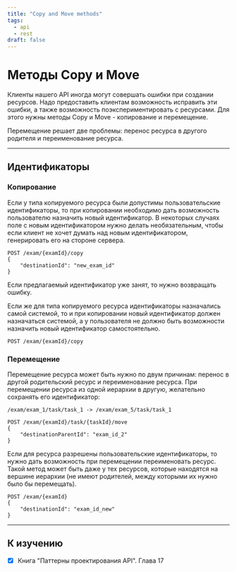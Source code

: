 ```yaml
---
title: "Copy and Move methods"
tags:
  - api
  - rest
draft: false
---
```


# Методы Copy и Move

Клиенты нашего API иногда могут совершать ошибки при создании ресурсов.
Надо предоставить клиентам возможность исправить эти ошибки, а также возможность поэкспериментировать с ресурсами.
Для этого нужны методы Copy и Move - копирование и перемещение.

Перемещение решает две проблемы: перенос ресурса в другого родителя и переименование ресурса.


---
## Идентификаторы

### Копирование
Если у типа копируемого ресурса были допустимы пользовательские идентификаторы, то при копировании необходимо дать возможность пользователю назначить новый идентификатор.
В некоторых случаях поле с новым идентификатором нужно делать необязательным, чтобы если клиент не хочет думать над новым идентификатором, генерировать его на стороне сервера.
```
POST /exam/{examId}/copy
{
    "destinationId": "new_exam_id"
}
```
Если предлагаемый идентификатор уже занят, то нужно возвращать ошибку.

Если же для типа копируемого ресурса идентификаторы назначались самой системой, то и при копировании новый идентификатор должен назначаться системой, а у пользователя не должно быть возможности назначить новый идентификатор самостоятельно.
```
POST /exam/{examId}/copy
```

### Перемещение
Перемещение ресурса может быть нужно по двум причинам: перенос в другой родительский ресурс и переименование ресурса.
При перемещении ресурса из одной иерархии в другую, желательно сохранять его идентификатор:
```
/exam/exam_1/task/task_1 -> /exam/exam_5/task/task_1
```

```
POST /exam/{examId}/task/{taskId}/move
{
    "destinationParentId": "exam_id_2"
}
```

Если для ресурса разрешены пользовательские идентификаторы, то нужно дать возможность при перемещении переименовать ресурс.
Такой метод может быть даже у тех ресурсов, которые находятся на вершине иерархии (не имеют родителей, между которыми их нужно было бы перемещать).
```
POST /exam/{examId}
{
    "destinationId": "exam_id_new"
}
```


---
## К изучению
- [X] Книга "Паттерны проектирования API". Глава 17
